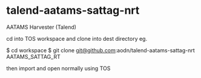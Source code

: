 talend-aatams-sattag-nrt
========================

AATAMS Harvester (Talend)

cd into TOS workspace and clone into dest directory eg.

$ cd workspace
$ git clone git@github.com:aodn/talend-aatams-sattag-nrt AATAMS_SATTAG_RT

then import and open normally using TOS

